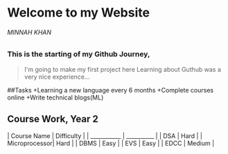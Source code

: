 # Welcome to my Website 
###### MINNAH KHAN 
### This is the starting of my Github Journey,

> I'm going to make my first project here
> Learning about Guthub was a very nice experience...


##Tasks 
+Learning a new language every 6 months
+Complete courses online
+Write technical blogs(ML)

## Course Work, Year 2

| Course Name | Difficulty |
| ___________ | __________ |
| DSA         | Hard   |
| Microprocessor| Hard |
| DBMS        | Easy |
| EVS         | Easy |
| EDCC        | Medium |


